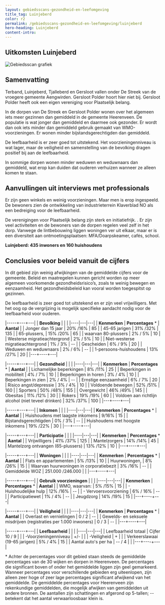 ```yaml
---
layout: gebiedsscans-gezondheid-en-leefomgeving
title_tag: Luinjeberd
color: r2
permalink: /gebiedsscans-gezondheid-en-leefomgeving/luinjeberd
hero-heading: Luinjeberd
content-intro:
---
```

## Uitkomsten Luinjeberd

![Gebiedsscan grafiek](/uploads/Grafieken_Gebiedsscans_Dorpen-11.png)

## Samenvatting
Terband, Luinjeberd, Tjalleberd en Gersloot vallen onder De Streek van de vroegere gemeente Aengwirden. Gersloot Polder hoort hier niet bij. Gersloot Polder heeft ook een eigen vereniging voor Plaatselijk belang.

In de dorpen van De Streek en Gersloot Polder wonen over het algemeen iets meer gezinnen dan gemiddeld in de gemeente Heerenveen. De populatie is wat jonger dan gemiddeld en daarmee ook gezonder. Er wordt dan ook iets minder dan gemiddeld gebruik gemaakt van WMO-voorzieningen. Er wonen minder  bijstandsgerechtigden dan gemiddeld.

De leefbaarheid is er zeer goed tot uitstekend. Het voorzieningenniveau is wat lager, maar de veiligheid en samenstelling van de bevolking dragen positief bij aan de leefbaarheid.

In sommige dorpen wonen minder weduwen en weduwnaars dan gemiddeld, wat erop kan duiden dat ouderen verhuizen wanneer ze alleen komen te staan.

## Aanvullingen uit interviews met professionals
Er zijn geen winkels en weinig voorzieningen. Maar men is erop ingespeeld. De bewoners zien de ontwikkeling van industrieterrein Klaverblad NO als een bedreiging voor de leefbaarheid.

De verenigingen voor Plaatselijk belang zijn sterk en initiatiefrijk. . Er zijn veel activiteiten en de bewoners van de dorpen regelen veel zelf in het dorp. Vanwege de lintbebouwing liggen woningen ver uit elkaar, maar er is een diversiteit aan ontmoetingsplaatsen: MFA/Doarpskeamer, cafés, school.

**Luinjeberd: 435 inwoners en 160 huishoudens**

## Conclusies voor beleid vanuit de cijfers
In dit gebied zijn weinig afwijkingen van de gemiddelde cijfers voor de gemeente. Beleid en maatregelen kunnen gericht worden op meer algemeen voorkomende gezondheidsrisico’s, zoals te weinig bewegen en eenzaamheid. Het gezondheidsbeleid kan vooral worden toegespitst  op gezinnen.

De leefbaarheid is zeer goed tot uitstekend en er zijn veel vrijwilligers. Met het oog op de vergrijzing is mogelijk specifieke aandacht nodig voor de leefbaarheid voor ouderen.

|-----+---+---|
|  **Bevolking**  |  |    |
|----|---|---|
| **Kenmerken**  | **Percentages** * | **Aantal** |
| Jonger dan 15 jaar                                  | 20% /16% | 85 |
| 45-65 jarigen                                       | 31% /32% | 135 |
| 65-plussers,                                        | 15% /20% | 65 |
| waarvan 80-plussers                                 | 2% / 5% | 10 |
| Westerse migratieachtergrond                        | 2% / 5% | 10 |
| Niet-westerse migratieachtergrond                   | 1% / 3% | --  |
| Gescheiden                                          | 6% / 9% | 20 |
| Weduwen en weduwnaars                               | 2% / 6% | -- |
| 1-persoons-huishoudens                              | 13% /27% | 20 |
|---+----+---|

|-----+---+---|
| **Gezondheid** |     |     |
|----|---|---|
| **Kenmerken** | **Percentages** * | **Aantal** |
| Lichamelijke beperkingen                            |  8% /11%   |  25   |
| Beperkingen in mobiliteit                           |  4% / 7%   |  10   |
| Beperkingen in horen                                |  3% / 4%   |  10   |
| Beperkingen in zien                                 |  2% / 4%   |  --   |
| Ernstige eenzaamheid                                |  6% / 7%   |  20   |
| Risico angst/depressie                              |  3% / 4%   |  10   |
| Voldoende bewegen                                   |  52% /51%   |  160   |
| Sporters                                            |  50% /48%   |  155   |
| Overgewicht                                         |  46% /49%   |  145   |
| Obesitas                                            |  11% /12%   |  30   |
| Rokers                                              |  19% /19%   |  60   |
| Voldoen aan richtlijn alcohol (niet teveel drinken) |  32% /37%   |  100   |
|---+----+---|

|-----+---+---|
| **Inkomen** |     |     |
|----|---|---|
| **Kenmerken**    | **Percentages** * | **Aantal** |
| Huishoudens met laagste inkomens                    |  9/16%      |   15      |
| Bijstandsgerechtigden                               |  0% / 3%      |   --      |
| Huishoudens met hoogste inkomens                    |  19% /22%      |   30      |
|---+----+---|

|-----+---+---|
| **Participatie** |     |     |
|----|---|---|
| **Kenmerken**  | **Percentages** * | **Aantal** |
| Vrijwilligers                                       |  41% /37%     |   125      |
| Mantelzorgers                                       |  14% /14%     |   45      |
| Mantelzorg ontvangen (65-plussers)                  |  13% /12%     |   10      |
|---+----+---|

|-----+---+---|
| **Woningen** |     |     |
|----|---|---|
| **Kenmerken** | **Percentages** * | **Aantal** |
| Flats en appartementen                              | 5% /13% |  10 |
| Huurwoningen,                                       | 8% /26% |  15 |
| Waarvan huurwoningen in corporatiebezit             | 3% /16% |  -- |
| Gemiddelde WOZ                                      | 251.000 /246.000 |      |
|---+----+---|

|-----+---+---|
| **Gebruik voorzieningen** |     |     |
|----|---|---|
| **Kenmerken** | **Percentages** * | **Aantal** |
| WMO, waarvan:                                       | 5% /15% | 15 |
| - Huishoudelijke hulp                               | 12% /16% | -- |
| - Vervoersvoorziening                               | 6% / 16% | -- |
| Participatiewet                                     | 1% / 4% | -- |
| Jeugdzorg                                           | 14% /19% | 15 |
|---+----+---|

|-----+---+---|
| **Veiligheid** |     |     |
|----|---|---|
| **Kenmerken** | **Percentages** * | **Aantal** |
| Overlast en vernielingen                                           | 0 / 2 | -- |
| Gewelds- en seksuele misdrijven (registraties per 1.000 inwoners)  | 0 / 3 | -- |
|---+----+---|

|-----+---+---|
| **Leefbaarheid** |     |     |
|----|---|---|
| Leefbaarheid totaal                                | Cijfer 10 / 9 |                     |
| -Voorzieningenniveau                               | +/- |                     |
| -Veiligheid                                        | + |            |
| Verkeerslawaai (19-65 jarigen)                     | 5% / 4% |    15                  |
| Aantal auto's per ha                               | -- / 4 |                     |
|---+----+---|

\* Achter de percentages voor dit gebied staan steeds de gemiddelde percentages van de 30 wijken en dorpen in Heerenveen. De percentages die significant boven of onder het gemiddelde liggen zijn geel gemarkeerd. Wanneer percentages voor verschillende gebieden erg uiteenlopen, zijn alleen zeer hoge of zeer lage percentages significant afwijkend van het gemiddelde. De gemiddelde percentages voor Heerenveen zijn rekenkundige gemiddelden, die mogelijk afwijken van gemiddelden uit andere bronnen. De aantallen zijn schattingen en afgerond op 5-tallen; -- betekent dat het aantal verwaarloosbaar klein is.
